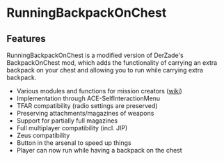 # RunningBackpackOnChest

## Features  
RunningBackpackOnChest is a modified version of DerZade's BackpackOnChest mod, which adds the functionality of carrying an extra backpack on your chest and allowing you to run while carrying extra backpack.  
- Various modules and functions for mission creators ([wiki](https://github.com/DerZade/BackpackOnChest/wiki))
- Implementation through ACE-SelfInteractionMenu
- TFAR compatibility (radio settings are preserved)
- Preserving attachments/magazines of weapons
- Support for partially full magazines
- Full multiplayer compatibility (incl. JIP)
- Zeus compatibility
- Button in the arsenal to speed up things
- Player can now run while having a backpack on the chest
